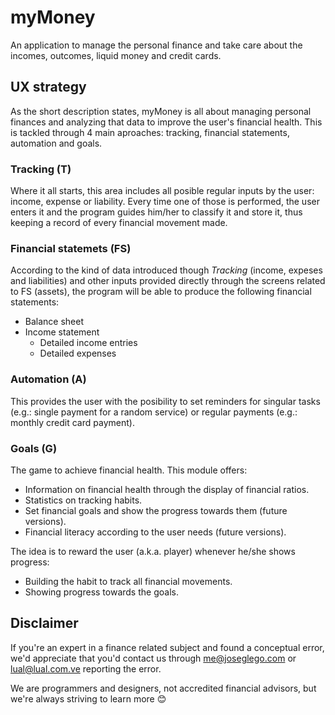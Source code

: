 # myMoney
An application to manage the personal finance and take care about the incomes, outcomes, liquid money and credit cards.

## UX strategy

As the short description states, myMoney is all about managing personal finances and analyzing that data to improve the user's financial health. This is tackled through 4 main aproaches: tracking, financial statements, automation and goals.

### Tracking (T)

Where it all starts, this area includes all posible regular inputs by the user: income, expense or liability. Every time one of those is performed, the user enters it and the program guides him/her to classify it and store it, thus keeping a record of every financial movement made.

### Financial statemets (FS)

According to the kind of data introduced though *Tracking* (income, expeses and liabilities) and other inputs provided directly through the screens related to FS (assets), the program will be able to produce the following financial statements:
* Balance sheet
* Income statement
	* Detailed income entries
	* Detailed expenses

### Automation (A)

This provides the user with the posibility to set reminders for singular tasks (e.g.: single payment for a random service) or regular payments (e.g.: monthly credit card payment).

### Goals (G)

The game to achieve financial health. This module offers:
* Information on financial health through the display of financial ratios.
* Statistics on tracking habits.
* Set financial goals and show the progress towards them (future versions).
* Financial literacy according to the user needs (future versions).

The idea is to reward the user (a.k.a. player) whenever he/she shows progress:
* Building the habit to track all financial movements.
* Showing progress towards the goals.

## Disclaimer

If you're an expert in a finance related subject and found a conceptual error, we'd appreciate that you'd contact us through [me@joseglego.com](mailto:me@joseglego.com) or [lual@lual.com.ve](mailto:lual@lual.com.ve]) reporting the error.

We are programmers and designers, not accredited financial advisors, but we're always striving to learn more :blush: